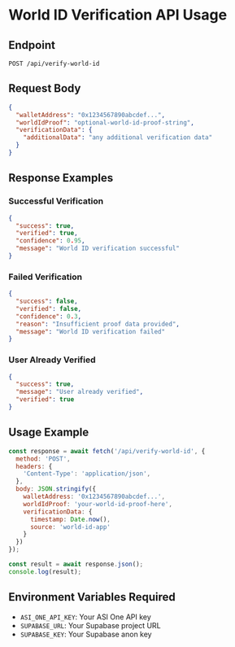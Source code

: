 # World ID Verification API Usage

## Endpoint
`POST /api/verify-world-id`

## Request Body
```json
{
  "walletAddress": "0x1234567890abcdef...",
  "worldIdProof": "optional-world-id-proof-string",
  "verificationData": {
    "additionalData": "any additional verification data"
  }
}
```

## Response Examples

### Successful Verification
```json
{
  "success": true,
  "verified": true,
  "confidence": 0.95,
  "message": "World ID verification successful"
}
```

### Failed Verification
```json
{
  "success": false,
  "verified": false,
  "confidence": 0.3,
  "reason": "Insufficient proof data provided",
  "message": "World ID verification failed"
}
```

### User Already Verified
```json
{
  "success": true,
  "message": "User already verified",
  "verified": true
}
```

## Usage Example
```javascript
const response = await fetch('/api/verify-world-id', {
  method: 'POST',
  headers: {
    'Content-Type': 'application/json',
  },
  body: JSON.stringify({
    walletAddress: '0x1234567890abcdef...',
    worldIdProof: 'your-world-id-proof-here',
    verificationData: {
      timestamp: Date.now(),
      source: 'world-id-app'
    }
  })
});

const result = await response.json();
console.log(result);
```

## Environment Variables Required
- `ASI_ONE_API_KEY`: Your ASI One API key
- `SUPABASE_URL`: Your Supabase project URL
- `SUPABASE_KEY`: Your Supabase anon key
